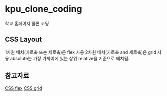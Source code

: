 # kpu_clone_coding

학교 홈페이지 클론 코딩

## CSS Layout
1차원 배치(가로축 또는 세로축)은 flex 사용
2차원 배치(가로축 and 세로축)은 grid 사용
absolute는 가장 가까이에 있는 상위 relative을 기준으로 배치됨.

## 참고자료
[CSS flex](https://studiomeal.com/archives/197)
[CSS grid](https://studiomeal.com/archives/533)

